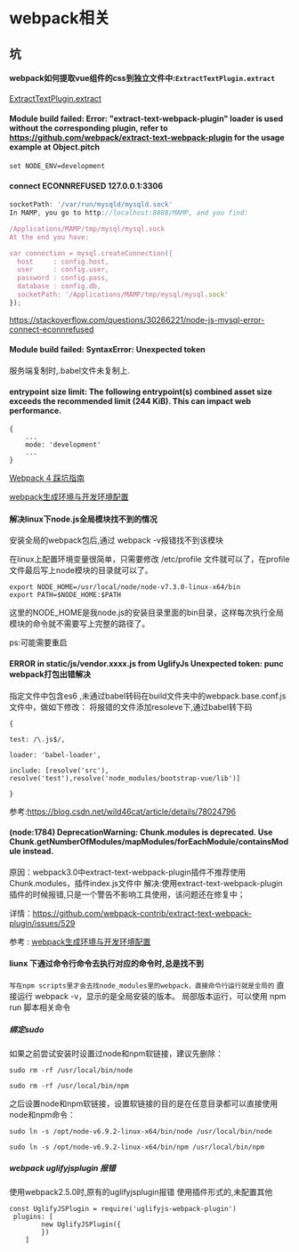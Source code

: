 # webpack相关


## 坑

#### webpack如何提取vue组件的css到独立文件中:`ExtractTextPlugin.extract`
[ExtractTextPlugin.extract](https://segmentfault.com/q/1010000005363929)

#### Module build failed: Error: "extract-text-webpack-plugin" loader is used without the corresponding plugin, refer to https://github.com/webpack/extract-text-webpack-plugin for the usage example     at Object.pitch
`set NODE_ENV=development`

#### connect ECONNREFUSED 127.0.0.1:3306

```js
socketPath: '/var/run/mysqld/mysqld.sock'
In MAMP, you go to http://localhost:8888/MAMP, and you find:

/Applications/MAMP/tmp/mysql/mysql.sock
At the end you have:

var connection = mysql.createConnection({
  host     : config.host,
  user     : config.user,
  password : config.pass,
  database : config.db,
  socketPath: '/Applications/MAMP/tmp/mysql/mysql.sock'
});
```

https://stackoverflow.com/questions/30266221/node-js-mysql-error-connect-econnrefused

#### Module build failed: SyntaxError: Unexpected token 

服务端复制时,.babel文件未复制上.


#### entrypoint size limit: The following entrypoint(s) combined asset size exceeds the recommended limit (244 KiB). This can impact web performance.


```
{
    ...
    mode: 'development'
    ...
}

```

[Webpack 4 踩坑指南](https://christinamcqueen.github.io/2018/03/08/Tool/Webpack-4-%E8%B8%A9%E5%9D%91%E6%8C%87%E5%8D%97/)

[webpack生成环境与开发环境配置](http://hedonglin.com/2017/07/02/webpack%E7%94%9F%E6%88%90%E7%8E%AF%E5%A2%83%E4%B8%8E%E5%BC%80%E5%8F%91%E7%8E%AF%E5%A2%83%E9%85%8D%E7%BD%AE/)

#### 解决linux下node.js全局模块找不到的情况

安装全局的webpack包后,通过 webpack -v报错找不到该模块

在linux上配置环境变量很简单，只需要修改 /etc/profile 文件就可以了，在profile文件最后写上node模块的目录就可以了。

```
export NODE_HOME=/usr/local/node/node-v7.3.0-linux-x64/bin
export PATH=$NODE_HOME:$PATH
```
这里的NODE_HOME是我node.js的安装目录里面的bin目录，这样每次执行全局模块的命令就不需要写上完整的路径了。

ps:可能需要重启


#### ERROR in static/js/vendor.xxxx.js from UglifyJs Unexpected token: punc webpack打包出错解决

指定文件中包含es6 ,未通过babel转码在build文件夹中的webpack.base.conf.js文件中，做如下修改：
将报错的文件添加resoleve下,通过babel转下码

```
{

test: /\.js$/,

loader: 'babel-loader',

include: [resolve('src'),
resolve('test'),resolve('node_modules/bootstrap-vue/lib')]

}
```

参考:https://blog.csdn.net/wild46cat/article/details/78024796



#### (node:1784) DeprecationWarning: Chunk.modules is deprecated. Use Chunk.getNumberOfModules/mapModules/forEachModule/containsModule instead.

原因：webpack3.0中extract-text-webpack-plugin插件不推荐使用Chunk.modules，插件index.js文件中
解决:使用extract-text-webpack-plugin插件的时候报错,只是一个警告不影响工具使用，该问题还在修复中；


详情：<https://github.com/webpack-contrib/extract-text-webpack-plugin/issues/529>

参考 : [webpack生成环境与开发环境配置](http://hedonglin.com/2017/07/02/webpack%E7%94%9F%E6%88%90%E7%8E%AF%E5%A2%83%E4%B8%8E%E5%BC%80%E5%8F%91%E7%8E%AF%E5%A2%83%E9%85%8D%E7%BD%AE/
)

#### liunx 下通过命令行命令去执行对应的命令时,总是找不到

`写在npm scripts里才会去找node_modules里的webpack，直接命令行运行就是全局的`
直接运行 webpack -v，显示的是全局安装的版本。
局部版本运行，可以使用 npm run 脚本相关命令


##### 绑定sudo

如果之前尝试安装时设置过node和npm软链接，建议先删除：

`sudo rm -rf /usr/local/bin/node`

`sudo rm -rf /usr/local/bin/npm`

之后设置node和npm软链接，设置软链接的目的是在任意目录都可以直接使用node和npm命令：

`sudo ln -s /opt/node-v6.9.2-linux-x64/bin/node /usr/local/bin/node`

`sudo ln -s /opt/node-v6.9.2-linux-x64/bin/npm /usr/local/bin/npm`

##### webpack uglifyjsplugin 报错

使用webpack2.5.0时,原有的uglifyjsplugin报错
使用插件形式的,未配置其他
```
const UglifyJSPlugin = require('uglifyjs-webpack-plugin')
 plugins: [
        new UglifyJSPlugin({
        })
    ]
```

